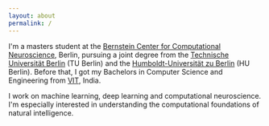 ```yaml
---
layout: about
permalink: /
---
```


I'm a masters student at the [Bernstein Center for Computational Neuroscience](https://www.bccn-berlin.de/), Berlin, pursuing a joint degree from the [Technische Universität Berlin](https://www.tu.berlin/en/) (TU Berlin) and the [Humboldt-Universität zu Berlin](https://www.hu-berlin.de/en) (HU Berlin). Before that, I got my Bachelors in Computer Science and Engineering from [VIT](http://chennai.vit.ac.in/), India.

I work on machine learning, deep learning and computational neuroscience. I'm especially interested in understanding the computational foundations of natural intelligence.